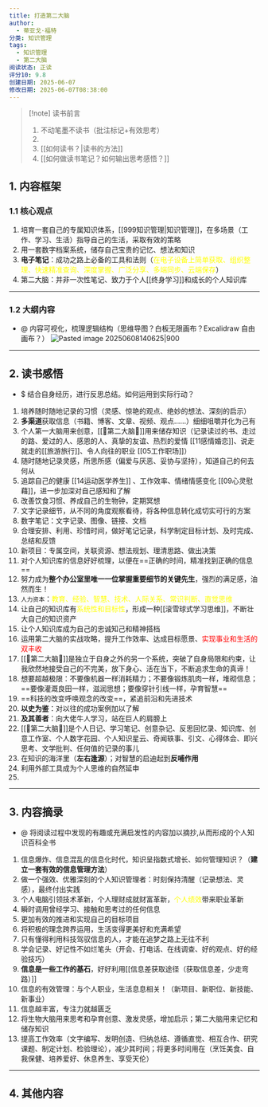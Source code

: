 ```yaml
---
title: 打造第二大脑
author:
  - 蒂亚戈·福特
分类: 知识管理
tags:
  - 知识管理
  - 第二大脑
阅读状态: 正读
评分10: 9.8
创建日期: 2025-06-07
修改日期: 2025-06-07T08:38:00
---
```

> [!note] 读书前言
> 1. 不动笔墨不读书（批注标记+有效思考）
> 2. 
> 3. [[如何读书？|读书的方法]]
> 4. [[如何做读书笔记？如何输出思考感悟？]]
## 1. 内容框架 
### 1.1 核心观点 
1. 培育一套自己的专属知识体系，[[999知识管理|知识管理]]，在多场景（工作、学习、生活）指导自己的生活，采取有效的策略
2. 用一套数字档案系统，储存自己宝贵的记忆、想法和知识
3. **电子笔记**：成功之路上必备的工具和法则（<font color="#ffff00">在电子设备上简单获取、组织整理、快速精准查询、深度掌握、广泛分享、多端同步、云端保存</font>）
4. 第二大脑：并非一次性笔记、致力于个人[[终身学习]]和成长的个人知识库

---
### 1.2 大纲内容 
- @ 内容可视化，梳理逻辑结构（思维导图？白板无限画布？Excalidraw 自由画布？）
![Pasted image 20250608140625|900](https://fig-1321973591.cos.ap-nanjing.myqcloud.com/Pasted%20image%2020250608140625.png)

---
## 2. 读书感悟 
- $ 结合自身经历，进行反思总结。如何运用到实际行动？
1. 培养随时随地记录的习惯（灵感、惊艳的观点、绝妙的想法、深刻的启示）
2. **多渠道**获取信息（书籍、博客、文章、视频、观点......）细细咀嚼并化为己有
3. 个人第一大脑用来创意，[[🧠第二大脑🧠]]用来储存知识（记录读过的书、走过的路、爱过的人、感恩的人、真挚的友谊、热烈的爱情 [[11感情婚恋]]、说走就走的[[旅游旅行]]、令人向往的职业 [[05工作职场]]）
4. 随时随地记录灵感，所思所感（偏爱与厌恶、妥协与坚持），知道自己的何去何从
5. 追踪自己的健康 [[14运动医学养生]] 、工作效率、情绪情感变化 [[09心灵慰藉]]，进一步加深对自己感知和了解
6. 改善饮食习惯、养成自己的生物钟，定期冥想
7. 文字记录细节，从不同的角度观察看待，将各种信息转化成切实可行的方案 
8. 数字笔记：文字记录、图像、链接、文档
9. 合理安排、利用、珍惜时间，做好笔记记录，科学制定目标计划、及时完成、总结和反馈
10. 新项目：专属空间，关联资源、想法规划、理清思路、做出决策
11. 对个人知识库的信息好好梳理，以便在==正确的时间，精准找到正确的信息==
12. 努力成为**整个办公室里唯一一位掌握重要细节的关键先生**，强烈的满足感，油然而生！
13. `人力资本`：<font color="#ffff00">教育、经验、智慧、技术、人际关系、常识判断、直觉思维</font>
14. 让自己的知识库有<font color="#ffff00">系统性和目标性</font>，形成一种[[滚雪球式学习思维]]，不断壮大自己的知识资产
15. 让个人知识库成为自己的忠诚知己和精神搭档
16. 运用第二大脑的实战攻略，提升工作效率、达成目标愿景、<font color="#ff0000">实现事业和生活的双丰收</font>
17. [[🧠第二大脑🧠]]是独立于自身之外的另一个系统，突破了自身局限和约束，让我欣然地接受自己的不完美，放下身心、活在当下，不断追求生命的真谛！
18. 想要超越极限：不要像机器一样消耗精力；不要像锻炼肌肉一样，堆砌信息；==要像灌溉良田一样，滋润思想；要像穿针引线一样，孕育智慧==
19. ==科技的改变呼唤观念的改变==，紧追前沿和先进技术
20. **以史为鉴**：对以往的成功案例加以了解
21. **及其善者**：向大佬牛人学习，站在巨人的肩膀上
22. [[🧠第二大脑🧠]]是个人日记、学习笔记、创意杂记、反思回忆录、知识库、创意工作室、个人数字花园、个人知识星云、奇闻轶事、引文、心得体会、即兴思考、文学批判、任何值的记录的事儿
23. 在知识的海洋里（**左右逢源**）；对智慧的启迪起到**反哺作用**
24. 利用外部工具成为个人思维的自然延申
25. 


---
## 3. 内容摘录 
- @ 将阅读过程中发现的有趣或充满启发性的内容加以摘抄,从而形成的个人知识百科全书
1. 信息爆炸、信息混乱的信息化时代，知识呈指数式增长、如何管理知识？（**建立一套有效的信息管理方法**）
2. 做一个强效、优雅深刻的个人知识管理者：时刻保持清醒（记录想法、灵感），最终付出实践
3. 个人电脑引领技术革新，个人理财成就财富革新，<font color="#ffff00">个人绩效</font>带来职业革新
4.  瞬时调用曾经学习、接触和思考过的任何信息
5.  更加有效的推进和实现自己的目标项目
6. 将积极的理念跨界运用，生活变得更美好和充满希望
7. 只有懂得利用科技驾驭信息的人，才能在追梦之路上无往不利
8. 学会记录、好记性不如烂笔头（开会、打电话、在线调查、好的观点、好的经验技巧）
9. **信息是一些工作的基石**，好好利用[[信息差获取途径（获取信息差，少走弯路）]]
10. 信息的有效管理：与个人职业，生活息息相关！（新项目、新职位、新技能、新事业）
11. 信息越丰富，专注力就越匮乏
12. 将生物大脑用来思考和孕育创意、激发灵感，增加启示；第二大脑用来记忆和储存知识
13. 提高工作效率（文字编写、发明创造、归纳总结、遵循直觉、相互合作、研究课题、制定计划、检验理论），减少其时间；将更多时间用在（烹饪美食、自我保健、培养爱好、休息养生、享受天伦）


---
## 4. 其他内容





